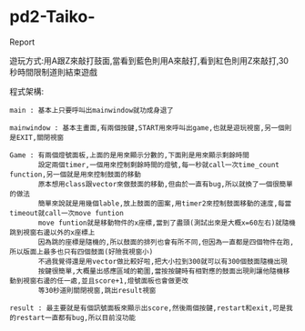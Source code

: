 # pd2-Taiko-

Report

遊玩方式:用A跟Z來敲打鼓面,當看到藍色則用A來敲打,看到紅色則用Z來敲打,30秒時間限制道則結束遊戲

程式架構:

    main : 基本上只要呼叫出mainwindow就功成身退了
    
    mainwindow : 基本主畫面,有兩個按鍵,START用來呼叫出game,也就是遊玩視窗,另一個則是EXIT,關閉視窗
    
    Game : 有兩個燈號面板,上面的是用來顯示分數的,下面則是用來顯示剩餘時間
           設定兩個timer,一個用來控制剩餘時間的燈號,每一秒就call一次time_count function,另一個就是用來控制鼓面的移動
           原本想用class跟vector來做鼓面的移動,但由於一直有bug,所以就換了一個很簡單的做法
           簡單來說就是用幾個lable,放上鼓面的圖案,用timer2來控制鼓面移動的速度,每當timeout就call一次move funtion
           move funtion就是移動物件的x座標,當到了盡頭(測試出來是大概x=60左右)就隨機跳到視窗右邊以外的x座標上
           因為跳的座標是隨機的,所以鼓面的排列也會有所不同,但因為一直都是四個物件在跑,所以版面上最多也只有四個鼓面(好險我視窗小)
           不過我覺得還是用vector做比較好啦,把大小拉到300就可以有300個鼓面隨機出現
           按鍵很簡單,大概量出感應區域的範圍,當按按鍵時有相對應的鼓面出現則讓他隨機移動到視窗右邊的任一處,並且score+1,燈號面板也會做更改
           等30秒道則關閉視窗,跳出result視窗
           
    result : 最主要就是有個訊號面板來顯示出score,然後兩個按鍵,restart和exit,可是我的restart一直都有bug,所以目前沒功能
